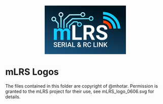 <p align="center"><a href="mLRS_logo_long_w_slogan_1280x768.png"><img src="mLRS_logo_long_w_slogan_1280x768.png" align="center" height="153" width="256" ></a>

# mLRS Logos #

The files contained in this folder are copyright of @mhotar. Permission is granted to the mLRS project for their use, see mLRS_logo_0606.svg for details.